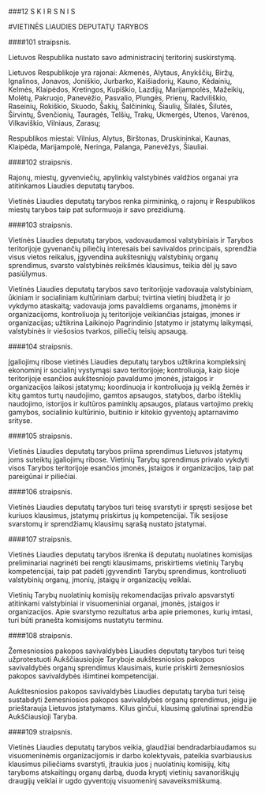 ###12 S K I R S N I S

#VIETINĖS LIAUDIES DEPUTATŲ TARYBOS

####101 straipsnis.

Lietuvos Respublika nustato savo administracinį teritorinį suskirstymą.

Lietuvos Respublikoje yra rajonai: Akmenės, Alytaus, Anykščių, Biržų, Ignalinos, Jonavos, Joniškio, Jurbarko, Kaišiadorių, Kauno, Kėdainių, Kelmės, Klaipėdos, Kretingos, Kupiškio, Lazdijų, Marijampolės, Mažeikių, Molėtų, Pakruojo, Panevėžio, Pasvalio, Plungės, Prienų, Radviliškio, Raseinių, Rokiškio, Skuodo, Šakių, Šalčininkų, Šiaulių, Šilalės, Šilutės, Širvintų, Švenčionių, Tauragės, Telšių, Trakų, Ukmergės, Utenos, Varėnos, Vilkaviškio, Vilniaus, Zarasų;

Respublikos miestai: Vilnius, Alytus, Birštonas, Druskininkai, Kaunas, Klaipėda, Marijampolė, Neringa, Palanga, Panevėžys, Šiauliai.

####102 straipsnis.

Rajonų, miestų, gyvenviečių, apylinkių valstybinės valdžios organai yra atitinkamos Liaudies deputatų tarybos.

Vietinės Liaudies deputatų tarybos renka pirmininką, o rajonų ir Respublikos miestų tarybos taip pat suformuoja ir savo prezidiumą.

####103 straipsnis.

Vietinės Liaudies deputatų tarybos, vadovaudamosi valstybiniais ir Tarybos teritorijoje gyvenančių piliečių interesais bei savivaldos principais, sprendžia visus vietos reikalus, įgyvendina aukštesniųjų valstybinių organų sprendimus, svarsto valstybinės reikšmės klausimus, teikia dėl jų savo pasiūlymus.

Vietinės Liaudies deputatų tarybos savo teritorijoje vadovauja valstybiniam, ūkiniam ir socialiniam kultūriniam darbui; tvirtina vietinį biudžetą ir jo vykdymo ataskaitą; vadovauja joms pavaldiems organams, įmonėms ir organizacijoms, kontroliuoja jų teritorijoje veikiančias įstaigas, įmones ir organizacijas; užtikrina Laikinojo Pagrindinio Įstatymo ir įstatymų laikymąsi, valstybinės ir viešosios tvarkos, piliečių teisių apsaugą.

####104 straipsnis.

Įgaliojimų ribose vietinės Liaudies deputatų tarybos užtikrina kompleksinį ekonominį ir socialinį vystymąsi savo teritorijoje; kontroliuoja, kaip šioje teritorijoje esančios aukštesniojo pavaldumo įmonės, įstaigos ir organizacijos laikosi įstatymų; koordinuoja ir kontroliuoja jų veiklą žemės ir kitų gamtos turtų naudojimo, gamtos apsaugos, statybos, darbo išteklių naudojimo, istorijos ir kultūros paminklų apsaugos, plataus vartojimo prekių gamybos, socialinio kultūrinio, buitinio ir kitokio gyventojų aptarnavimo srityse.

####105 straipsnis.

Vietinės Liaudies deputatų tarybos priima sprendimus Lietuvos įstatymų joms suteiktų įgaliojimų ribose. Vietinių Tarybų sprendimus privalo vykdyti visos Tarybos teritorijoje esančios įmonės, įstaigos ir organizacijos, taip pat pareigūnai ir piliečiai.

####106 straipsnis.

Vietinės Liaudies deputatų tarybos turi teisę svarstyti ir spręsti sesijose bet kuriuos klausimus, įstatymų priskirtus jų kompetencijai. Tik sesijose svarstomų ir sprendžiamų klausimų sąrašą nustato įstatymai.

####107 straipsnis.

Vietinės Liaudies deputatų tarybos išrenka iš deputatų nuolatines komisijas preliminariai nagrinėti bei rengti klausimams, priskirtiems vietinių Tarybų kompetencijai, taip pat padėti įgyvendinti Tarybų sprendimus, kontroliuoti valstybinių organų, įmonių, įstaigų ir organizacijų veiklai.

Vietinių Tarybų nuolatinių komisijų rekomendacijas privalo apsvarstyti atitinkami valstybiniai ir visuomeniniai organai, įmonės, įstaigos ir organizacijos. Apie svarstymo rezultatus arba apie priemones, kurių imtasi, turi būti pranešta komisijoms nustatytu terminu.

####108 straipsnis.

Žemesniosios pakopos savivaldybės Liaudies deputatų tarybos turi teisę užprotestuoti Aukščiausiojoje Taryboje aukštesniosios pakopos savivaldybės organų sprendimus klausimais, kurie priskirti žemesniosios pakopos savivaldybės išimtinei kompetencijai.

Aukštesniosios pakopos savivaldybės Liaudies deputatų taryba turi teisę sustabdyti žemesniosios pakopos savivaldybės organų sprendimus, jeigu jie prieštarauja Lietuvos įstatymams. Kilus ginčui, klausimą galutinai sprendžia Aukščiausioji Taryba.

####109 straipsnis.

Vietinės Liaudies deputatų tarybos veikia, glaudžiai bendradarbiaudamos su visuomeninėmis organizacijomis ir darbo kolektyvais, pateikia svarbiausius klausimus piliečiams svarstyti, įtraukia juos į nuolatinių komisijų, kitų taryboms atskaitingų organų darbą, duoda kryptį vietinių savanoriškųjų draugijų veiklai ir ugdo gyventojų visuomeninį savaveiksmiškumą.
